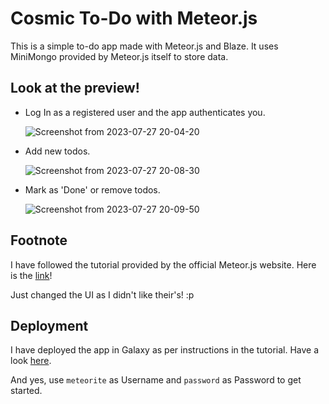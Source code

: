 # Cosmic To-Do with Meteor.js
This is a simple to-do app made with Meteor.js and Blaze. It uses MiniMongo provided by Meteor.js itself to store data.
## Look at the preview!
* Log In as a registered user and the app authenticates you.

  ![Screenshot from 2023-07-27 20-04-20](https://github.com/arBishal/Cosmic-ToDo-with-Meteor.js/assets/48941190/f8a8e942-20a1-4903-97bb-f15aeb03bfea)

* Add new todos.

  ![Screenshot from 2023-07-27 20-08-30](https://github.com/arBishal/Cosmic-ToDo-with-Meteor.js/assets/48941190/1d143887-d5b4-4c88-ad26-fce150cf4f21)

* Mark as 'Done' or remove todos.

  ![Screenshot from 2023-07-27 20-09-50](https://github.com/arBishal/Cosmic-ToDo-with-Meteor.js/assets/48941190/9e8c5f82-1dce-4528-8759-ba4de1274e8a)

## Footnote
I have followed the tutorial provided by the official Meteor.js website.
Here is the [link](https://blaze-tutorial.meteor.com/simple-todos/)!  

Just changed the UI as I didn't like their's! :p

## Deployment
I have deployed the app in Galaxy as per instructions in the tutorial. Have a look [here](https://cosmic-todo.meteorapp.com/). 

And yes, use `meteorite` as Username and `password` as Password to get started.
